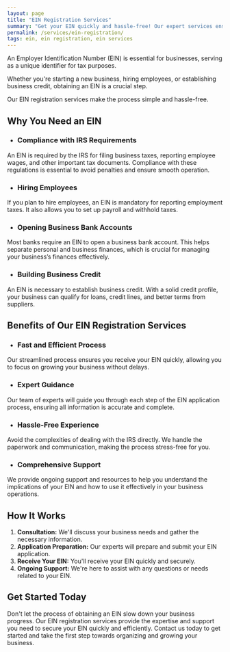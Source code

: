 ```yaml
---
layout: page
title: "EIN Registration Services"
summary: "Get your EIN quickly and hassle-free! Our expert services ensure compliance, easy payroll setup, and business bank account opening. Contact us today!"
permalink: /services/ein-registration/
tags: ein, ein registration, ein services
---
```


An Employer Identification Number (EIN) is essential for businesses, serving as a unique identifier for tax purposes. 

Whether you're starting a new business, hiring employees, or establishing business credit, obtaining an EIN is a crucial step. 

Our EIN registration services make the process simple and hassle-free.

## Why You Need an EIN

- ### Compliance with IRS Requirements
An EIN is required by the IRS for filing business taxes, reporting employee wages, and other important tax documents. Compliance with these regulations is essential to avoid penalties and ensure smooth operation.

- ### Hiring Employees
If you plan to hire employees, an EIN is mandatory for reporting employment taxes. It also allows you to set up payroll and withhold taxes.

- ### Opening Business Bank Accounts
Most banks require an EIN to open a business bank account. This helps separate personal and business finances, which is crucial for managing your business’s finances effectively.

- ### Building Business Credit
An EIN is necessary to establish business credit. With a solid credit profile, your business can qualify for loans, credit lines, and better terms from suppliers.

## Benefits of Our EIN Registration Services

- ### Fast and Efficient Process
Our streamlined process ensures you receive your EIN quickly, allowing you to focus on growing your business without delays.

- ### Expert Guidance
Our team of experts will guide you through each step of the EIN application process, ensuring all information is accurate and complete.

- ### Hassle-Free Experience
Avoid the complexities of dealing with the IRS directly. We handle the paperwork and communication, making the process stress-free for you.

- ### Comprehensive Support
We provide ongoing support and resources to help you understand the implications of your EIN and how to use it effectively in your business operations.

## How It Works
1. **Consultation:** We'll discuss your business needs and gather the necessary information.
2. **Application Preparation:** Our experts will prepare and submit your EIN application.
3. **Receive Your EIN:** You'll receive your EIN quickly and securely.
4. **Ongoing Support:** We're here to assist with any questions or needs related to your EIN.

## Get Started Today

Don't let the process of obtaining an EIN slow down your business progress. Our EIN registration services provide the expertise and support you need to secure your EIN quickly and efficiently. Contact us today to get started and take the first step towards organizing and growing your business.

